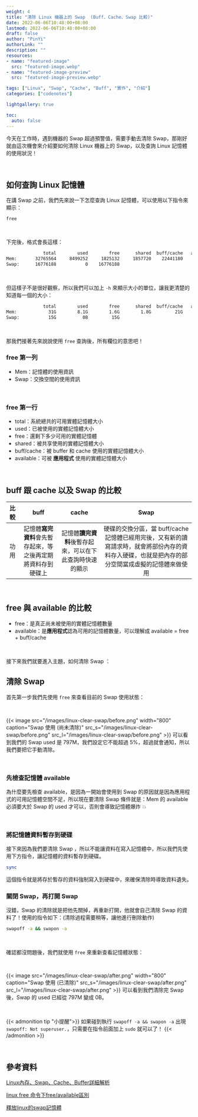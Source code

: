 ```yaml
---
weight: 4
title: "清除 Linux 機器上的 Swap  (Buff、Cache、Swap 比較)"
date: 2022-06-06T10:48:00+08:00
lastmod: 2022-06-06T10:48:00+08:00
draft: false
author: "PinYi"
authorLink: ""
description: ""
resources:
- name: "featured-image"
  src: "featured-image.webp"
- name: "featured-image-preview"
  src: "featured-image-preview.webp"

tags: ["Linux", "Swap", "Cache", "Buff", "實作", "介紹"]
categories: ["codenotes"]

lightgallery: true

toc:
  auto: false
---
```


今天在工作時，遇到機器的 Swap 超過預警值，需要手動去清除 Swap，那剛好就由這次機會來介紹要如何清除 Linux 機器上的 Swap，以及查詢 Linux 記憶體的使用狀況！

<br>

## 如何查詢 Linux 記憶體

在講 Swap 之前，我們先來說一下怎麼查詢 Linux 記憶體，可以使用以下指令來顯示：

```
free 
```

<br>

下完後，格式會長這樣：

```sh
              total        used        free      shared  buff/cache   available
Mem:       32765564     8499252     1825132     1857720    22441180    19693100
Swap:      16776188           0    16776188
```

<br>

但這樣子不是很好觀察，所以我們可以加上 `-h` 來顯示大小的單位，讓我更清楚的知道每一個的大小：

```sh
              total        used        free      shared  buff/cache   available
Mem:            31G        8.1G        1.6G        1.8G         21G         18G
Swap:           15G          0B         15G
```

<br>

那我們接著先來說說使用 `free` 查詢後，所有欄位的意思吧！

### free 第一列

* Mem：記憶體的使用資訊
* Swap：交換空間的使用資訊

<br>

### free 第一行

* total：系統總共的可用實體記憶體大小
* used：已被使用的實體記憶體大小
* free：還剩下多少可用的實體記憶體
* shared：被共享使用的實體記憶體大小
* buff/cache：被 buffer 和 cache 使用的實體記憶體大小
* available：可被 **應用程式** 使用的實體記憶體大小

<br>

## buff 跟 cache 以及 Swap 的比較

| 比較 | buff | cache | Swap | 
| :---: | :---: | :---: | :---: |
| 功用 |  記憶體**寫完資料**會先暫存起來，等之後再定期將資料存到硬碟上 | 記憶體**讀完資料**後暫存起來，可以在下此查詢時快速的顯示  | 硬碟的交換分區，當 buff/cache 記憶體已經用完後，又有新的讀寫請求時，就會將部份內存的資料存入硬碟，也就是把內存的部分空間當成虛擬的記憶體來做使用 |

<br>

## free 與 available 的比較

* free：是真正尚未被使用的實體記憶體數量
* available：是**應用程式**認為可用的記憶體數量，可以理解成 available = free + buff/cache

<br>

接下來我們就要進入主題，如何清除 Swap ：

## 清除 Swap

首先第一步我們先使用 `free` 來查看目前的 Swap 使用狀態：

<br>

{{< image src="/images/linux-clear-swap/before.png"  width="800" caption="Swap 使用 (尚未清除)" src_s="/images/linux-clear-swap/before.png" src_l="/images/linux-clear-swap/before.png" >}}
可以看到我們的 Swap used 是 797M，我們設定它不能超過 5%，超過就會通知，所以我們要把它手動清除。

<br>

### 先檢查記憶體 available

為什麼要先檢查 available，是因為一開始會使用到 Swap 的原因就是因為應用程式的可用記憶體空間不足，所以現在要清除 Swap 條件就是：Mem 的 available 必須要大於 Swap 的 used 才可以，否則會導致記憶體爆炸 💥

<br>

### 將記憶體資料暫存到硬碟

接下來因為我們要清除 Swap ，所以不能讓資料在寫入記憶體中，所以我們先使用下方指令，讓記憶體的資料暫存到硬碟。

```sh
sync
```
這個指令就是將存於暫存的資料強制寫入到硬碟中，來確保清除時導致資料遺失。


### 關閉 Swap，再打開 Swap

沒錯，Swap 的清除就是把他先關掉，再重新打開，他就會自己清除 Swap 的資料了！使用的指令如下：(清除過程需要稍等，讓他進行刪除動作)

```sh
swapoff -a && swapon -a
```

<br>

確認都沒問題後，我們就使用 `free` 來重新查看記憶體狀態：

<br>

{{< image src="/images/linux-clear-swap/after.png"  width="800" caption="Swap 使用 (已清除)" src_s="/images/linux-clear-swap/after.png" src_l="/images/linux-clear-swap/after.png" >}}
可以看到我們清除完 Swap 後，Swap 的 used 已經從 797M 變成 0B。

<br>

{{< admonition tip "小提醒">}}
如果碰到執行 `swapoff -a && swapon -a` 出現 `swapoff: Not superuser.`，只需要在指令前面加上 `sudo` 就可以了！
{{< /admonition >}}

<br>

## 參考資料

[Linux內存、Swap、Cache、Buffer詳細解析](https://os.51cto.com/article/636622.html)

[linux free 命令下free/available區別](https://www.796t.com/content/1545715382.html)

[釋放linux的swap記憶體](https://www.796t.com/article.php?id=207781)